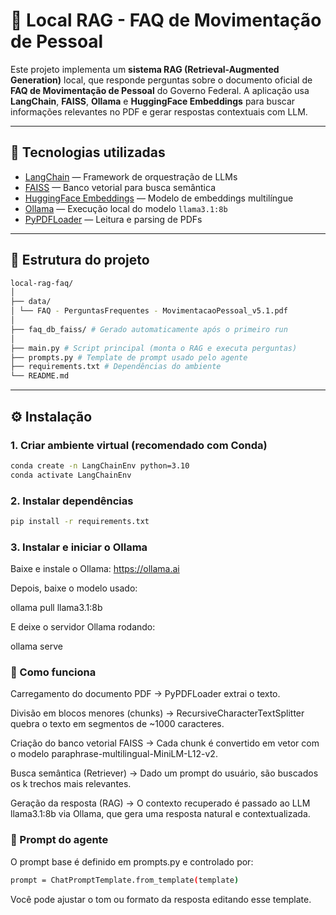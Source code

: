 # 🤖 Local RAG - FAQ de Movimentação de Pessoal

Este projeto implementa um **sistema RAG (Retrieval-Augmented Generation)** local, que responde perguntas sobre o documento oficial de **FAQ de Movimentação de Pessoal** do Governo Federal.
A aplicação usa **LangChain**, **FAISS**, **Ollama** e **HuggingFace Embeddings** para buscar informações relevantes no PDF e gerar respostas contextuais com LLM.

---

## 🧩 Tecnologias utilizadas

- [LangChain](https://www.langchain.com/) — Framework de orquestração de LLMs
- [FAISS](https://faiss.ai/) — Banco vetorial para busca semântica
- [HuggingFace Embeddings](https://huggingface.co/sentence-transformers/paraphrase-multilingual-MiniLM-L12-v2) — Modelo de embeddings multilíngue
- [Ollama](https://ollama.ai/) — Execução local do modelo `llama3.1:8b`
- [PyPDFLoader](https://python.langchain.com/docs/modules/data_connection/document_loaders/pdf) — Leitura e parsing de PDFs

---

## 📁 Estrutura do projeto

```bash
local-rag-faq/
│
├── data/
│ └── FAQ - PerguntasFrequentes - MovimentacaoPessoal_v5.1.pdf
│
├── faq_db_faiss/ # Gerado automaticamente após o primeiro run
│
├── main.py # Script principal (monta o RAG e executa perguntas)
├── prompts.py # Template de prompt usado pelo agente
├── requirements.txt # Dependências do ambiente
└── README.md
```

---

## ⚙️ Instalação

### 1. Criar ambiente virtual (recomendado com Conda)

```bash
conda create -n LangChainEnv python=3.10
conda activate LangChainEnv
```

### 2. Instalar dependências

```bash
pip install -r requirements.txt

```

### 3. Instalar e iniciar o Ollama

Baixe e instale o Ollama: https://ollama.ai

Depois, baixe o modelo usado:

ollama pull llama3.1:8b

E deixe o servidor Ollama rodando:

ollama serve

### 🧠 Como funciona

Carregamento do documento PDF
→ PyPDFLoader extrai o texto.

Divisão em blocos menores (chunks)
→ RecursiveCharacterTextSplitter quebra o texto em segmentos de ~1000 caracteres.

Criação do banco vetorial FAISS
→ Cada chunk é convertido em vetor com o modelo paraphrase-multilingual-MiniLM-L12-v2.

Busca semântica (Retriever)
→ Dado um prompt do usuário, são buscados os k trechos mais relevantes.

Geração da resposta (RAG)
→ O contexto recuperado é passado ao LLM llama3.1:8b via Ollama, que gera uma resposta natural e contextualizada.

### 🧩 Prompt do agente

O prompt base é definido em prompts.py e controlado por:

```bash
prompt = ChatPromptTemplate.from_template(template)
```

Você pode ajustar o tom ou formato da resposta editando esse template.
